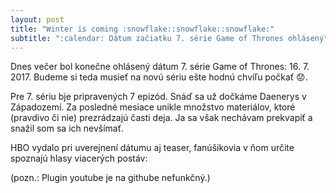 ```yaml
---
layout: post
title: "Winter is coming :snowflake::snowflake::snowflake:"
subtitle: ":calendar: Dátum začiatku 7. série Game of Thrones ohlásený"
---
```


Dnes večer bol konečne ohlásený dátum 7. série Game of Thrones: 16. 7. 2017. Budeme si teda musieť na novú sériu ešte hodnú chvíľu počkať :worried:.

Pre 7. sériu bje pripravených 7 epizód. Snáď sa už dočkáme Daenerys v Západozemí. Za posledné mesiace unikle množstvo materiálov, ktoré (pravdivo či nie) prezrádzajú časti deja. Ja sa však nechávam prekvapiť a snažil som sa ich nevšímať.

HBO vydalo pri uverejnení dátumu aj teaser, fanúšikovia v ňom určite spoznajú hlasy viacerých postáv:

(pozn.: Plugin youtube je na githube nefunkčný.)
